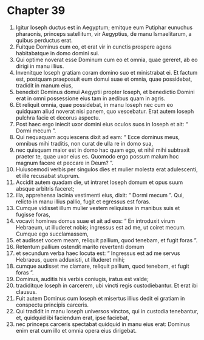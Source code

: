 # Chapter 39
1. Igitur Ioseph ductus est in Aegyptum; emitque eum Putiphar eunuchus pharaonis, princeps satellitum, vir Aegyptius, de manu Ismaelitarum, a quibus perductus erat.
2. Fuitque Dominus cum eo, et erat vir in cunctis prospere agens habitabatque in domo domini sui.
3. Qui optime noverat esse Dominum cum eo et omnia, quae gereret, ab eo dirigi in manu illius.
4. Invenitque loseph gratiam coram domino suo et ministrabat ei. Et factum est, postquam praeposuit eum domui suae et omnia, quae possidebat, tradidit in manum eius,
5. benedixit Dominus domui Aegyptii propter Ioseph, et benedictio Domini erat in omni possessione eius tam in aedibus quam in agris.
6. Et reliquit omnia, quae possidebat, in manu Ioseph nec cum eo quidquam aliud noverat nisi panem, quo vescebatur. Erat autem Ioseph pulchra facie et decorus aspectu.
7. Post haec ergo iniecit uxor domini eius oculos suos in Ioseph et ait: “ Dormi mecum ”.
8. Qui nequaquam acquiescens dixit ad eam: “ Ecce dominus meus, omnibus mihi traditis, non curat de ulla re in domo sua,
9. nec quisquam maior est in domo hac quam ego, et nihil mihi subtraxit praeter te, quae uxor eius es. Quomodo ergo possum malum hoc magnum facere et peccare in Deum? ”.
10. Huiuscemodi verbis per singulos dies et mulier molesta erat adulescenti, et ille recusabat stuprum.
11. Accidit autem quadam die, ut intraret Ioseph domum et opus suum absque arbitris faceret;
12. illa, apprehensa lacinia vestimenti eius, dixit: “ Dormi mecum ”. Qui, relicto in manu illius pallio, fugit et egressus est foras.
13. Cumque vidisset illum mulier vestem reliquisse in manibus suis et fugisse foras,
14. vocavit homines domus suae et ait ad eos: “ En introduxit virum Hebraeum, ut illuderet nobis; ingressus est ad me, ut coiret mecum. Cumque ego succlamassem,
15. et audisset vocem meam, reliquit pallium, quod tenebam, et fugit foras ”.
16. Retentum pallium ostendit marito revertenti domum
17. et secundum verba haec locuta est: “ Ingressus est ad me servus Hebraeus, quem adduxisti, ut illuderet mihi;
18. cumque audisset me clamare, reliquit pallium, quod tenebam, et fugit foras ”.
19. Dominus, auditis his verbis coniugis, iratus est valde;
20. tradiditque Ioseph in carcerem, ubi vincti regis custodiebantur. Et erat ibi clausus.
21. Fuit autem Dominus cum Ioseph et misertus illius dedit ei gratiam in conspectu principis carceris.
22. Qui tradidit in manu Ioseph universos vinctos, qui in custodia tenebantur, et, quidquid ibi faciendum erat, ipse faciebat,
23. nec princeps carceris spectabat quidquid in manu eius erat: Dominus enim erat cum illo et omnia opera eius dirigebat.